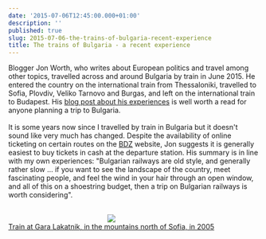 ```yaml
---
date: '2015-07-06T12:45:00.000+01:00'
description: ''
published: true
slug: 2015-07-06-the-trains-of-bulgaria-recent-experience
title: The trains of Bulgaria - a recent experience
---
```


Blogger Jon Worth, who writes about European politics and travel among other topics, travelled across and around Bulgaria by train in June 2015. He entered the country on the international train from Thessaloniki, travelled to Sofia, Plovdiv, Veliko Tarnovo and Burgas, and left on the international train to Budapest. His <a href="https://jonworth.eu/a-guide-to-the-trains-of-bulgaria/">blog post about his experiences</a> is well worth a read for anyone planning a trip to Bulgaria.<br />
<br />
It is some years now since I travelled by train in Bulgaria but it doesn't sound like very much has changed. Despite the availability of online ticketing on certain routes on the <a href="https://bdz.transportinfo.bg/en/">BDZ</a> website, Jon suggests it is generally easiest to buy tickets in cash at the departure station. His summary is in line with my own experiences: "Bulgarian railways are old style, and generally rather slow ... if you want to see the landscape of the country, meet fascinating people, and feel the wind in your hair through an open window, and all of this on a shoestring budget, then a trip on Bulgarian railways is worth considering".<br />
<br />
<div class="separator" style="clear: both; text-align: center;"><a href="http://www.pbase.com/alangrant/image/46812090" style="clear: left; float: left; margin-bottom: 1em; margin-right: 1em;"><img border="0" src="http://www.pbase.com/alangrant/image/46812090/medium.jpg" /><br />
Train at Gara Lakatnik, in the mountains north of Sofia, in 2005</a><br />
</div>
